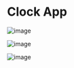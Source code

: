# Clock App

![image](https://user-images.githubusercontent.com/60883514/235961206-49c269d8-3c1c-4479-8727-3ba2e3518120.png)

![image](https://user-images.githubusercontent.com/60883514/235961460-83b41403-8f1e-4517-a1de-e14e2ba084ac.png)

![image](https://user-images.githubusercontent.com/60883514/235961307-4a460c6a-7834-4e50-97b2-e09b2a08ac39.png)
